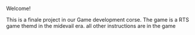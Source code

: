 Welcome!

This is a finale project in our Game development corse.
The game is a RTS game themd in the midevail era.
all other instructions are in the game

